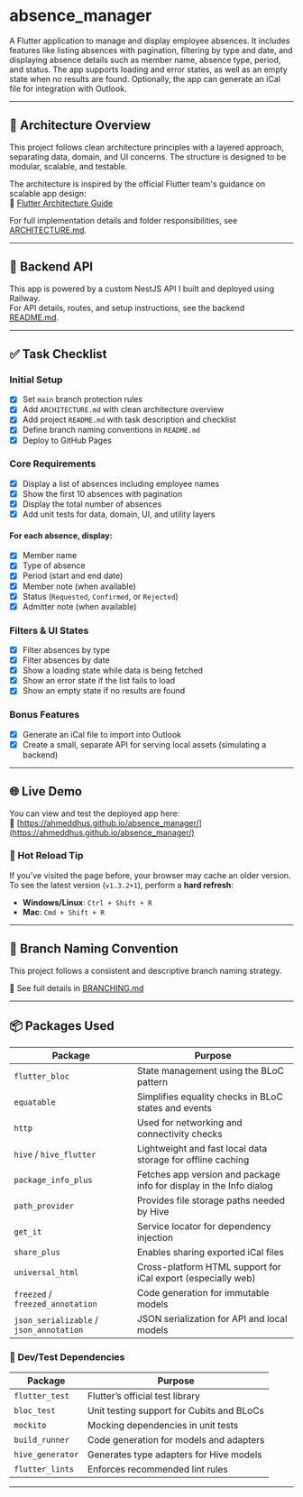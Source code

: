 # absence_manager

A Flutter application to manage and display employee absences. It includes features like listing absences with pagination, filtering by type and date, and displaying absence details such as member name, absence type, period, and status. The app supports loading and error states, as well as an empty state when no results are found. Optionally, the app can generate an iCal file for integration with Outlook.

---

## 🧱 Architecture Overview

This project follows clean architecture principles with a layered approach, separating data, domain, and UI concerns. The structure is designed to be modular, scalable, and testable.

The architecture is inspired by the official Flutter team's guidance on scalable app design:  
📘 [Flutter Architecture Guide](https://docs.flutter.dev/app-architecture/guide)

For full implementation details and folder responsibilities, see [ARCHITECTURE.md](ARCHITECTURE.md).

---

## 📡 Backend API

This app is powered by a custom NestJS API I built and deployed using Railway.  
For API details, routes, and setup instructions, see the backend [README.md](https://github.com/ahmeddhus/absence-api-nestjs/blob/master/README.md).

---

## ✅ Task Checklist

### Initial Setup
- [x] Set `main` branch protection rules
- [x] Add `ARCHITECTURE.md` with clean architecture overview
- [x] Add project `README.md` with task description and checklist
- [x] Define branch naming conventions in `README.md`
- [x] Deploy to GitHub Pages

### Core Requirements
- [x] Display a list of absences including employee names
- [x] Show the first 10 absences with pagination
- [x] Display the total number of absences
- [x] Add unit tests for data, domain, UI, and utility layers

#### For each absence, display:
- [x] Member name
- [x] Type of absence
- [x] Period (start and end date)
- [x] Member note (when available)
- [x] Status (`Requested`, `Confirmed`, or `Rejected`)
- [x] Admitter note (when available)

### Filters & UI States
- [x] Filter absences by type
- [x] Filter absences by date
- [x] Show a loading state while data is being fetched
- [x] Show an error state if the list fails to load
- [x] Show an empty state if no results are found

### Bonus Features
- [x] Generate an iCal file to import into Outlook
- [x] Create a small, separate API for serving local assets (simulating a backend)

---

## 🌐 Live Demo

You can view and test the deployed app here:  
🔗 [https://ahmeddhus.github.io/absence_manager/](https://ahmeddhus.github.io/absence_manager/)

### 🔄 Hot Reload Tip
If you’ve visited the page before, your browser may cache an older version.  
To see the latest version (`v1.3.2+1`), perform a **hard refresh**:

- **Windows/Linux**: `Ctrl + Shift + R`
- **Mac**: `Cmd + Shift + R`

---

## 🔀 Branch Naming Convention

This project follows a consistent and descriptive branch naming strategy.

📄 See full details in [BRANCHING.md](BRANCHING.md)

---

## 📦 Packages Used

| Package                 | Purpose                                                                 |
|--------------------------|-------------------------------------------------------------------------|
| `flutter_bloc`           | State management using the BLoC pattern                                 |
| `equatable`              | Simplifies equality checks in BLoC states and events                    |
| `http`                   | Used for networking and connectivity checks                             |
| `hive` / `hive_flutter`  | Lightweight and fast local data storage for offline caching             |
| `package_info_plus`      | Fetches app version and package info for display in the Info dialog     |
| `path_provider`          | Provides file storage paths needed by Hive                              |
| `get_it`                 | Service locator for dependency injection                                |
| `share_plus`             | Enables sharing exported iCal files                                     |
| `universal_html`         | Cross-platform HTML support for iCal export (especially web)            |
| `freezed` / `freezed_annotation` | Code generation for immutable models                          |
| `json_serializable` / `json_annotation` | JSON serialization for API and local models            |

### 🧪 Dev/Test Dependencies

| Package            | Purpose                                                                 |
|--------------------|-------------------------------------------------------------------------|
| `flutter_test`     | Flutter’s official test library                                         |
| `bloc_test`        | Unit testing support for Cubits and BLoCs                               |
| `mockito`          | Mocking dependencies in unit tests                                      |
| `build_runner`     | Code generation for models and adapters                                 |
| `hive_generator`   | Generates type adapters for Hive models                                 |
| `flutter_lints`    | Enforces recommended lint rules                                          |

---
